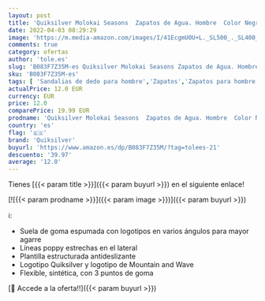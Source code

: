 ```yaml
---
layout: post
title: 'Quiksilver Molokai Seasons  Zapatos de Agua. Hombre  Color Negro  Rojo y Negro  40 EU'
date: 2022-04-03 08:29:29
image: 'https://m.media-amazon.com/images/I/41EcgmU0U+L._SL500_._SL400_.jpg'
comments: true
category: ofertas
author: 'tole.es'
slug: 'B083F7Z35M-es Quiksilver Molokai Seasons Zapatos de Agua. Hombre Color...'
sku: 'B083F7Z35M-es'
tags: [ 'Sandalias de dedo para hombre','Zapatos','Zapatos para hombre','Zapatos y complementos','quiksilver','zapatos', ]
actualPrice: 12.0 EUR
currency: EUR
price: 12.0
comparePrice: 19.99 EUR
prodname: 'Quiksilver Molokai Seasons  Zapatos de Agua. Hombre  Color Negro  Rojo y Negro  40 EU'
country: 'es'
flag: '🇪🇸'
brand: 'Quiksilver'
buyurl: 'https://www.amazon.es/dp/B083F7Z35M/?tag=tolees-21'
descuento: '39.97'
average: '12.0'
---
```


Tienes [{{< param title >}}]({{< param buyurl >}}) en el siguiente enlace!

[![{{< param prodname >}}]({{< param image >}})]({{< param buyurl >}})

ℹ️:

- Suela de goma espumada con logotipos en varios ángulos para mayor agarre
- Líneas poppy estrechas en el lateral
- Plantilla estructurada antideslizante
- Logotipo Quiksilver y logotipo de Mountain and Wave
- Flexible, sintética, con 3 puntos de goma

[🛒 Accede a la oferta!!]({{< param buyurl >}})
